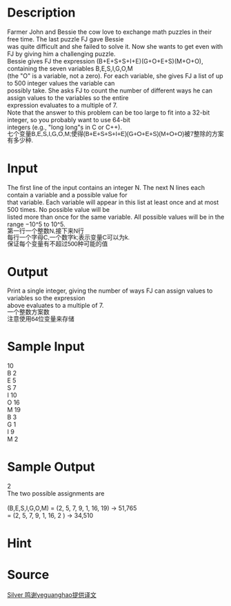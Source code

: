 
# Description

<div class="content"><div>Farmer John and Bessie the cow love to exchange math puzzles in their free time. The last puzzle FJ gave Bessie</div>
<div>was quite difficult and she failed to solve it. Now she wants to get even with FJ by giving him a challenging puzzle.</div>
<div>Bessie gives FJ the expression (B+E+S+S+I+E)(G+O+E+S)(M+O+O), containing the seven variables B,E,S,I,G,O,M</div>
<div>(the &#34;O&#34; is a variable, not a zero). For each variable, she gives FJ a list of up to 500 integer values the variable can</div>
<div>possibly take. She asks FJ to count the number of different ways he can assign values to the variables so the entire</div>
<div>expression evaluates to a multiple of 7.</div>
<div></div>
<div>Note that the answer to this problem can be too large to fit into a 32-bit integer, so you probably want to use 64-bit</div>
<div>integers (e.g., &#34;long long&#34;s in C or C++).</div>
<div>
<div style="font-family: Helvetica, &#39;Microsoft Yahei&#39;, verdana; font-size: 14px; line-height: 15.333333015441895px;">七个变量B,E,S,I,G,O,M;使得(B+E+S+S+I+E)(G+O+E+S)(M+O+O)被7整除的方案有多少种.</div>
<div style="font-family: Helvetica, &#39;Microsoft Yahei&#39;, verdana; font-size: 14px; line-height: 15.333333015441895px;"></div>
<div style="font-family: Helvetica, &#39;Microsoft Yahei&#39;, verdana; font-size: 14px; line-height: 15.333333015441895px;"></div>
</div>
<div></div>
<p></p></div>

# Input

<div class="content"><div>The first line of the input contains an integer N. The next N lines each contain a variable and a possible value for</div>
<div>that variable. Each variable will appear in this list at least once and at most 500 times. No possible value will be</div>
<div>listed more than once for the same variable. All possible values will be in the range −10^5 to 10^5.</div>
<div>
<div style="font-family: Helvetica, &#39;Microsoft Yahei&#39;, verdana; font-size: 14px; line-height: 15.333333015441895px;">第一行一个整数N,接下来N行</div>
<div style="font-family: Helvetica, &#39;Microsoft Yahei&#39;, verdana; font-size: 14px; line-height: 15.333333015441895px;">每行一个字母C,一个数字k;表示变量C可以为k.</div>
<div style="font-family: Helvetica, &#39;Microsoft Yahei&#39;, verdana; font-size: 14px; line-height: 15.333333015441895px;">保证每个变量有不超过500种可能的值</div>
<div style="font-family: Helvetica, &#39;Microsoft Yahei&#39;, verdana; font-size: 14px; line-height: 15.333333015441895px;"></div>
</div>
<div>
<div></div>
</div>
<p></p></div>

# Output

<div class="content"><div>Print a single integer, giving the number of ways FJ can assign values to variables so the expression</div>
<div>above evaluates to a multiple of 7.</div>
<div>
<div style="font-family: Helvetica, &#39;Microsoft Yahei&#39;, verdana; font-size: 14px; line-height: 15.333333015441895px;">一个整数方案数</div>
<div style="font-family: Helvetica, &#39;Microsoft Yahei&#39;, verdana; font-size: 14px; line-height: 15.333333015441895px;">注意使用64位变量来存储</div>
</div>
<div></div>
<div></div>
<p></p></div>

# Sample Input

<div class="content"><span class="sampledata">10<br/>
B 2<br/>
E 5<br/>
S 7<br/>
I 10<br/>
O 16<br/>
M 19<br/>
B 3<br/>
G 1<br/>
I 9<br/>
M 2</span></div>

# Sample Output

<div class="content"><span class="sampledata">2<br/>
The two possible assignments are<br/>
<br/>
(B,E,S,I,G,O,M) = (2, 5, 7, 9,  1, 16, 19) -&gt; 51,765<br/>
                = (2, 5, 7, 9,  1, 16, 2 ) -&gt; 34,510</span></div>

# Hint

<div class="content"><p></p></div>

# Source

<div class="content"><p><a href="problemset.php?search=Silver 鸣谢yeguanghao提供译文">Silver 鸣谢yeguanghao提供译文</a></p></div>

